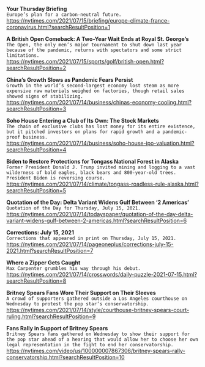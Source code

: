 **Your Thursday Briefing**\
`Europe’s plan for a carbon-neutral future.`\
https://nytimes.com/2021/07/15/briefing/europe-climate-france-coronavirus.html?searchResultPosition=1

**A British Open Comeback: A Two-Year Wait Ends at Royal St. George’s**\
`The Open, the only men’s major tournament to shut down last year because of the pandemic, returns with spectators and some strict limitations.`\
https://nytimes.com/2021/07/15/sports/golf/british-open.html?searchResultPosition=2

**China’s Growth Slows as Pandemic Fears Persist**\
`Growth in the world’s second-largest economy lost steam as more expensive raw materials weighed on factories, though retail sales showed signs of stabilizing.`\
https://nytimes.com/2021/07/14/business/chinas-economy-cooling.html?searchResultPosition=3

**Soho House Entering a Club of Its Own: The Stock Markets**\
`The chain of exclusive clubs has lost money for its entire existence, but it pitched investors on plans for rapid growth and a pandemic-proof business.`\
https://nytimes.com/2021/07/14/business/soho-house-ipo-valuation.html?searchResultPosition=4

**Biden to Restore Protections for Tongass National Forest in Alaska**\
`Former President Donald J. Trump invited mining and logging to a vast wilderness of bald eagles, black bears and 800-year-old trees. President Biden is reversing course.`\
https://nytimes.com/2021/07/14/climate/tongass-roadless-rule-alaska.html?searchResultPosition=5

**Quotation of the Day: Delta Variant Widens Gulf Between ‘2 Americas’**\
`Quotation of the Day for Thursday, July 15, 2021.`\
https://nytimes.com/2021/07/14/todayspaper/quotation-of-the-day-delta-variant-widens-gulf-between-2-americas.html?searchResultPosition=6

**Corrections: July 15, 2021**\
`Corrections that appeared in print on Thursday, July 15, 2021.`\
https://nytimes.com/2021/07/14/pageoneplus/corrections-july-15-2021.html?searchResultPosition=7

**Where a Zipper Gets Caught**\
`Max Carpenter grumbles his way through his debut.`\
https://nytimes.com/2021/07/14/crosswords/daily-puzzle-2021-07-15.html?searchResultPosition=8

**Britney Spears Fans Wore Their Support on Their Sleeves**\
`A crowd of supporters gathered outside a Los Angeles courthouse on Wednesday to protest the pop star’s conservatorship.`\
https://nytimes.com/2021/07/14/style/courthouse-britney-spears-court-ruling.html?searchResultPosition=9

**Fans Rally in Support of Britney Spears**\
`Britney Spears fans gathered on Wednesday to show their support for the pop star ahead of a hearing that would allow her to choose her own legal representation in the fight to end her conservatorship.`\
https://nytimes.com/video/us/100000007867306/britney-spears-rally-conservatorship.html?searchResultPosition=10


